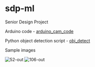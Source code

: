 # sdp-ml
Senior Design Project

Arduino code - [arduino_cam_code](https://github.com/Spectre-ak/sdp-ml/blob/main/arduino_cam_code.ino)

Python object detection script - [obj_detect](https://github.com/Spectre-ak/sdp-ml/blob/main/obj_detect.py)

Sample images

![52-out](https://user-images.githubusercontent.com/62694340/213429529-43233b58-de9c-43c3-8fd5-904c24d9ae6c.jpg)
![106-out](https://user-images.githubusercontent.com/62694340/213429642-5371f7ca-485c-408a-bfdc-3586f85cff64.jpg)
